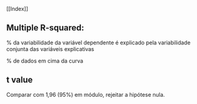 [[Index]]


## Multiple R-squared:

% da variabilidade da variável dependente é explicado pela variabilidade conjunta das variáveis explicativas

% de dados em cima da curva

## t value
Comparar com 1,96 (95%) em módulo, rejeitar a hipótese nula.